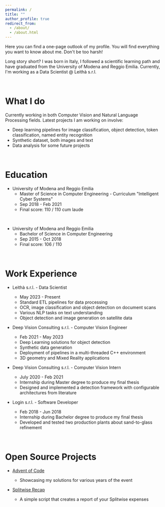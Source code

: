 ```yaml
---
permalink: /
title: ""
author_profile: true
redirect_from: 
  - /about/
  - /about.html
---
```


Here you can find a one-page outlook of my profile. You will find everything you want to know about me. Don't be too harsh!

Long story short? I was born in Italy, I followed a scientific learning path and have graduated from the University of 
Modena and Reggio Emilia. Currently, I'm working as a Data Scientist @ Leithà s.r.l.

<br />

What I do
======
Currently working in both Computer Vision and Natural Language Processing fields. Latest projects I am working on involve:

- Deep learning pipelines for image classification, object detection, token classification, named entity recognition
- Synthetic dataset, both images and text
- Data analysis for some future projects


<br />

Education
======
- University of Modena and Reggio Emilia
  - Master of Science in Computer Engineering - Curriculum "Intelligent Cyber Systems" 
  - Sep 2018 - Feb 2021 
  - Final score: 110 / 110 cum laude

<br />

- University of Modena and Reggio Emilia
  - Bachelor of Science in Computer Engineering
  - Sep 2015 - Oct 2018
  - Final score: 106 / 110


<br />

Work Experience
======

- Leithà s.r.l. - Data Scientist
  - May 2023 - Present
  - Standard ETL pipelines for data processing
  - OCR, image classification and object detection on document scans
  - Various NLP tasks on text understanding
  - Object detection and image generation on satellite data 


- Deep Vision Consulting s.r.l. - Computer Vision Engineer
  - Feb 2021 - May 2023
  - Deep Learning solutions for object detection
  - Synthetic data generation
  - Deployment of pipelines in a multi-threaded C++ environment
  - 3D geometry and Mixed Reality applications


- Deep Vision Consulting s.r.l. - Computer Vision Intern
  - July 2020 - Feb 2021
  - Internship during Master degree to produce my final thesis
  - Designed and implemented a detection framework with configurable architectures from literature


- Login s.r.l. - Software Developer
  - Feb 2018 - Jun 2018
  - Internship during Bachelor degree to produce my final thesis
  - Developed and tested two production plants about sand-to-glass refinement


<br />

Open Source Projects
======
- [Advent of Code](https://github.com/SantoSimone/Advent-of-Code)
  - Showcasing my solutions for various years of the event

- [Splitwise Recap](https://github.com/SantoSimone/Splitwise-Recap)
  - A simple script that creates a report of your Splitwise expenses 


<br />